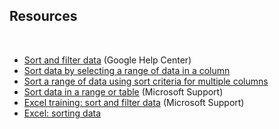 ## Resources

&nbsp;

* [Sort and filter data](https://support.google.com/docs/answer/3540681) (Google Help Center)
* [Sort data by selecting a range of data in a column](https://www.youtube.com/watch?v=VcRBHXBMKBU)
* [Sort a range of data using sort criteria for multiple columns](https://www.youtube.com/watch?v=2dO4SDHKoPE)
* [Sort data in a range or table](https://support.microsoft.com/en-us/office/sort-data-in-a-range-or-table-62d0b95d-2a90-4610-a6ae-2e545c4a4654) (Microsoft Support)
* [Excel training: sort and filter data](https://support.microsoft.com/en-us/office/video-sort-data-in-a-range-or-table-ffb9fcb0-b9cb-48bf-a15c-8bec9fd3a472#ID0EAABAAA=Transcript) (Microsoft Support)
* [Excel: sorting data](https://www.youtube.com/watch?v=Ep5q1cUhQas)